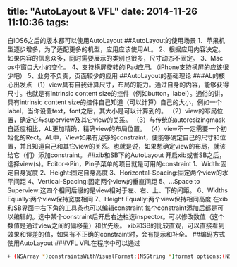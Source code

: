 title: "AutoLayout & VFL"
date: 2014-11-26 11:10:36
tags:
---
自iOS6之后的版本都可以使用AutoLayout
##AutoLayout的使用场景
1、苹果机型逐步增多，为了适配更多的机型，应用应该使用AL。
2、根据应用内容决定。如果内容的信息众多，同时需要展示的类别也很多，尺寸动态不固定。
3、Mac os中窗口大小的变化。
4、支持横屏旋转的iPad应用。（iPhone支持横屏的应该很少吧）
5、业务不负责，页面较少的应用
##AutoLayout的基础理论
###AL的核心出发点
（1）view具有自我计算尺寸，布局的能力。通过自身的内容，能够获得尺寸。也就是有intrinsic content size的控件（例如button，label）。通俗的讲，具有intrinsic content size的控件自己知道（可以计算）自己的大小，例如一个label，当你设置text，font之后，其大小是可以计算到的。
（2）view的布局位置，确定它与superview及其它view的关系。
（3）与传统的autoresizingmask自适应相比，AL更加精确，精确view的布局位置。
（4）view不一定需要一个初始化的Rect。AL中，View如果有足够的constraint，便能够确定自己的尺寸和位置，并且知道自己和其它view的关系。也就是说，如果想确定view的布局，就该给它（们）添加constraint。
##xib和SB下的AutoLayout
开启xib或者SB之后，选择view(s)。Editor->Pin，Pin子菜单的项目就是可用的constraint
1、Width:固定自身宽度
2、Height:固定自身高度
3、Horizontal-Spacing:固定两个view的水平间距
4、Vertical-Spacing:固定两个view的垂直间距
5、...Space to Superview:这四个相同后缀的是view相对于左、右、上、下的间距。
6、Widths Equally:两个view保持宽度相同
7、Height Equally:两个view保持相同高度
在xib和SB界面中右下角的工具条也可以编辑constraint
每个constraint添加后都是可以编辑的。选中某个constraint后开启右边栏选inspector。可以修改数值（这个数值是通过view之间的偏移量）和优先级。
xib和SB的比较直观，可以直接看到效果和误差的值，如果有不正确的constraint时，会有提示和补全。
##编码方式使用AutoLayout
###VFL
VFL在程序中可以通过
``` bash
+ (NSArray *)constraintsWithVisualFormat:(NSString *)format options:(NSLayoutFormatOptions)opts metrics:(NSDictionary *)metrics views:(NSDictionary *)views;  
```